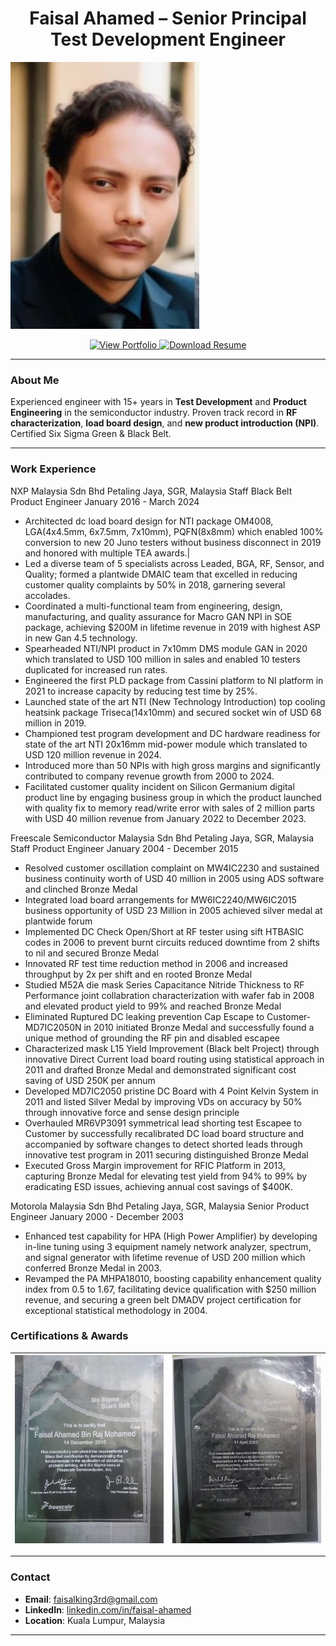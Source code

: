 <h1 align="center">Faisal Ahamed – Senior Principal Test Development Engineer</h1>
<img src="assets/Selfimage.jpg" alt="Faisal Ahamed"> <P align="center">
  <a href="https://faisalahamed2025.github.io/Faisal_Portfolio/" target="_blank">
    <img src="https://img.shields.io/badge/View-Portfolio-blue?style=for-the-badge" alt="View Portfolio" />
  </a>
  <a href="assets/Resume_Cert.pdf" download>
    <img src="https://img.shields.io/badge/Download-Resume-orange?style=for-the-badge" alt="Download Resume" />
  </a>
</p>

---

### About Me

Experienced engineer with 15+ years in **Test Development** and **Product Engineering** in the semiconductor industry. Proven track record in **RF characterization**, **load board design**, and **new product introduction (NPI)**. Certified Six Sigma Green & Black Belt.

---
### Work Experience


NXP Malaysia Sdn Bhd Petaling Jaya, SGR, Malaysia
Staff Black Belt Product Engineer January 2016 - March 2024

- Architected dc load board design for NTI package OM4008, LGA(4x4.5mm, 6x7.5mm, 7x10mm), PQFN(8x8mm) which
enabled 100% conversion to new 20 Juno testers without business disconnect in 2019 and honored with multiple TEA awards.|
- Led a diverse team of 5 specialists across Leaded, BGA, RF, Sensor, and Quality; formed a plantwide DMAIC team that
excelled in reducing customer quality complaints by 50% in 2018, garnering several accolades.
- Coordinated a multi-functional team from engineering, design, manufacturing, and quality assurance for Macro GAN NPI in
SOE package, achieving $200M in lifetime revenue in 2019 with highest ASP in new Gan 4.5 technology.
- Spearheaded NTI/NPI product in 7x10mm DMS module GAN in 2020 which translated to USD 100 million in sales and
enabled 10 testers duplicated for increased run rates.
- Engineered the first PLD package from Cassini platform to NI platform in 2021 to increase capacity by reducing test time by
25%.
- Launched state of the art NTI (New Technology Introduction) top cooling heatsink package Triseca(14x10mm) and secured
socket win of USD 68 million in 2019.
- Championed test program development and DC hardware readiness for state of the art NTI 20x16mm mid-power module
which translated to USD 120 million revenue in 2024.
- Introduced more than 50 NPIs with high gross margins and significantly contributed to company revenue growth from 2000
to 2024.
- Facilitated customer quality incident on Silicon Germanium digital product line by engaging business group in which the
product launched with quality fix to memory read/write error with sales of 2 million parts with USD 40 million revenue from
January 2022 to December 2023.

Freescale Semiconductor Malaysia Sdn Bhd Petaling Jaya, SGR, Malaysia
Staff Product Engineer January 2004 - December 2015

- Resolved customer oscillation complaint on MW4IC2230 and sustained business continuity worth of USD 40 million in 2005
using ADS software and clinched Bronze Medal
- Integrated load board arrangements for MW6IC2240/MW6IC2015 business opportunity of USD 23 Million in 2005 achieved
silver medal at plantwide forum
- Implemented DC Check Open/Short at RF tester using sift HTBASIC codes in 2006 to prevent burnt circuits reduced downtime
from 2 shifts to nil and secured Bronze Medal
- Innovated RF test time reduction method in 2006 and increased throughput by 2x per shift and en rooted Bronze Medal
- Studied M52A die mask Series Capacitance Nitride Thickness to RF Performance joint collabration characterization with
wafer fab in 2008 and elevated product yield to 99% and reached Bronze Medal
- Eliminated Ruptured DC leaking prevention Cap Escape to Customer-MD7IC2050N in 2010 initiated Bronze Medal and
successfully found a unique method of grounding the RF pin and disabled escapee
- Characterized mask L15 Yield Improvement (Black belt Project) through innovative Direct Current load board routing using
statistical approach in 2011 and drafted Bronze Medal and demonstrated significant cost saving of USD 250K per annum
- Developed MD7IC2050 pristine DC Board with 4 Point Kelvin System in 2011 and listed Silver Medal by improving VDs on
accuracy by 50% through innovative force and sense design principle
- Overhauled MR6VP3091 symmetrical lead shorting test Escapee to Customer by successfully recalibrated DC load board
structure and accompanied by software changes to detect shorted leads through innovative test program in 2011 securing
distinguished Bronze Medal
- Executed Gross Margin improvement for RFIC Platform in 2013, capturing Bronze Medal for elevating test yield from 94%
to 99% by eradicating ESD issues, achieving annual cost savings of $400K.

Motorola Malaysia Sdn Bhd Petaling Jaya, SGR, Malaysia
Senior Product Engineer January 2000 - December 2003

- Enhanced test capability for HPA (High Power Amplifier) by developing in-line tuning using 3 equipment namely network
analyzer, spectrum, and signal generator with lifetime revenue of USD 200 million which conferred Bronze Medal in 2003.
- Revamped the PA MHPA18010, boosting capability enhancement quality index from 0.5 to 1.67, facilitating device
qualification with $250 million revenue, and securing a green belt DMADV project certification for exceptional statistical
methodology in 2004.


### Certifications & Awards

| ![Cert 1](assets/plague1.jpg) | ![Cert 2](assets/plague2.jpg) |
|-------------------------------|-------------------------------|


---

### Contact

- **Email**: faisalking3rd@gmail.com  
- **LinkedIn**: [linkedin.com/in/faisal-ahamed](https://www.linkedin.com/in/faisal-ahamed)  
- **Location**: Kuala Lumpur, Malaysia

---


